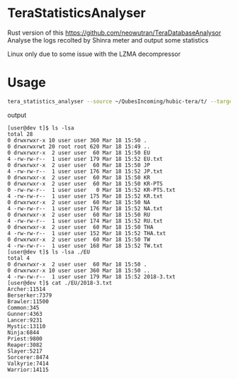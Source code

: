 # TeraStatisticsAnalyser

Rust version of this https://github.com/neowutran/TeraDatabaseAnalysor 
Analyse the logs recolted by Shinra meter and output some statistics

Linux only due to some issue with the LZMA decompressor
# Usage
```sh
tera_statistics_analyser --source ~/QubesIncoming/hubic-tera/t/ --target /tmp/t/
```
output 
```
[user@dev t]$ ls -lsa
total 28
0 drwxrwxr-x 10 user user 360 Mar 18 15:50 .
0 drwxrwxrwt 20 root root 620 Mar 18 15:49 ..
0 drwxrwxr-x  2 user user  60 Mar 18 15:50 EU
4 -rw-rw-r--  1 user user 179 Mar 18 15:52 EU.txt
0 drwxrwxr-x  2 user user  60 Mar 18 15:50 JP
4 -rw-rw-r--  1 user user 176 Mar 18 15:52 JP.txt
0 drwxrwxr-x  2 user user  60 Mar 18 15:50 KR
0 drwxrwxr-x  2 user user  60 Mar 18 15:50 KR-PTS
0 -rw-rw-r--  1 user user   0 Mar 18 15:52 KR-PTS.txt
4 -rw-rw-r--  1 user user 175 Mar 18 15:52 KR.txt
0 drwxrwxr-x  2 user user  60 Mar 18 15:50 NA
4 -rw-rw-r--  1 user user 176 Mar 18 15:52 NA.txt
0 drwxrwxr-x  2 user user  60 Mar 18 15:50 RU
4 -rw-rw-r--  1 user user 174 Mar 18 15:52 RU.txt
0 drwxrwxr-x  2 user user  60 Mar 18 15:50 THA
4 -rw-rw-r--  1 user user 152 Mar 18 15:52 THA.txt
0 drwxrwxr-x  2 user user  60 Mar 18 15:50 TW
4 -rw-rw-r--  1 user user 168 Mar 18 15:52 TW.txt
[user@dev t]$ ls -lsa ./EU
total 4
0 drwxrwxr-x  2 user user  60 Mar 18 15:50 .
0 drwxrwxr-x 10 user user 360 Mar 18 15:50 ..
4 -rw-rw-r--  1 user user 179 Mar 18 15:52 2018-3.txt
[user@dev t]$ cat ./EU/2018-3.txt 
Archer:11514
Berserker:7379
Brawler:11500
Common:345
Gunner:4363
Lancer:9231
Mystic:13110
Ninja:6844
Priest:9800
Reaper:3082
Slayer:5217
Sorcerer:8474
Valkyrie:7414
Warrior:14115
```
